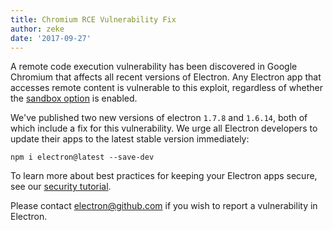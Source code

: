 ```yaml
---
title: Chromium RCE Vulnerability Fix
author: zeke
date: '2017-09-27'
---
```


A remote code execution vulnerability has been discovered in Google Chromium 
that affects all recent versions of Electron. Any Electron app that accesses 
remote content is vulnerable to this exploit, regardless of whether the 
[sandbox option] is enabled.

We've published two new versions of electron `1.7.8` and `1.6.14`,
both of which include a fix for this vulnerability. We urge all Electron 
developers to update their apps to the latest stable version immediately:

```
npm i electron@latest --save-dev
```

To learn more about best practices for keeping your Electron apps secure, 
see our [security tutorial].

Please contact electron@github.com if you wish to report a vulnerability in 
Electron.

[sandbox option]: https://electron.atom.io/docs/api/sandbox-option
[security tutorial]: https://electron.atom.io/docs/tutorial/security